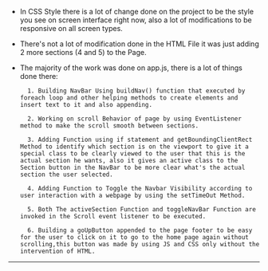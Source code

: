 - In CSS Style there is a lot of change done on the project to be the style you see on screen interface right now, also a lot of modifications to be responsive on all screen types.

  

- There's not a lot of modification done in the HTML File it was just adding 2 more sections (4 and 5) to the Page.

  

- The majority of the work was done on app.js, there is a lot of things done there:

  

        1. Building NavBar Using buildNav() function that executed by foreach loop and other helping methods to create elements and insert text to it and also appending.

        2. Working on scroll Behavior of page by using EventListener method to make the scroll smooth between sections.

        3. Adding Function using if statement and getBoundingClientRect Method to identify which section is on the viewport to give it a special class to be clearly viewed to the user that this is the actual section he wants, also it gives an active class to the Section button in the NavBar to be more clear what's the actual section the user selected.

        4. Adding Function to Toggle the Navbar Visibility according to user interaction with a webpage by using the setTimeOut Method.

        5. Both The activeSection Function and toggleNavBar Function are invoked in the Scroll event listener to be executed.

        6. Building a goUpButton appended to the page footer to be easy for the user to click on it to go to the home page again without scrolling,this button was made by using JS and CSS only without the intervention of HTML.

---

